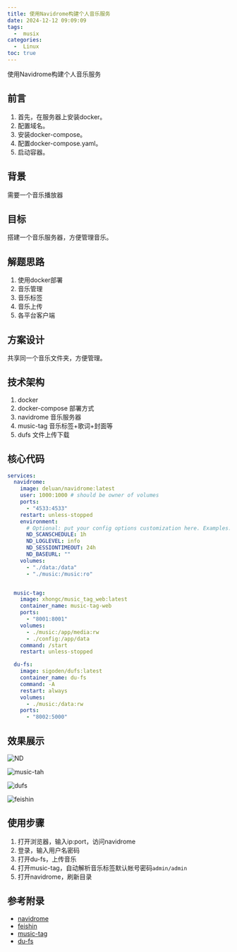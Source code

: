 ```yaml
---
title: 使用Navidrome构建个人音乐服务
date: 2024-12-12 09:09:09
tags:
  -  musix
categories:
  -  Linux
toc: true
---
```


使用Navidrome构建个人音乐服务

<!-- more -->

## 前言

1. 首先，在服务器上安装docker。
2. 配置域名。
3. 安装docker-compose。
4. 配置docker-compose.yaml。
5. 启动容器。

## 背景

 需要一个音乐播放器

## 目标

 搭建一个音乐服务器，方便管理音乐。

## 解题思路

 1. 使用docker部署
 2. 音乐管理
 3. 音乐标签
 4. 音乐上传
 5. 各平台客户端

## 方案设计

共享同一个音乐文件夹，方便管理。

## 技术架构

1. docker
2. docker-compose 部署方式
3. navidrome 音乐服务器
4. music-tag 音乐标签+歌词+封面等
5. dufs 文件上传下载

## 核心代码

```yaml
services:
  navidrome:
    image: deluan/navidrome:latest
    user: 1000:1000 # should be owner of volumes
    ports:
      - "4533:4533"
    restart: unless-stopped
    environment:
      # Optional: put your config options customization here. Examples:
      ND_SCANSCHEDULE: 1h
      ND_LOGLEVEL: info  
      ND_SESSIONTIMEOUT: 24h
      ND_BASEURL: ""
    volumes:
      - "./data:/data"
      - "./music:/music:ro"


  music-tag:
    image: xhongc/music_tag_web:latest
    container_name: music-tag-web
    ports:
      - "8001:8001"
    volumes:
      - ./music:/app/media:rw
      - ./config:/app/data
    command: /start
    restart: unless-stopped

  du-fs:
    image: sigoden/dufs:latest
    container_name: du-fs
    command: -A
    restart: always
    volumes:
      - ./music:/data:rw
    ports:
      - "8002:5000"

```
## 效果展示

![ND](http://test-fsservice.oss-cn-shanghai.aliyuncs.com/fs/test/2024/202412121240550.png)

![music-tah](http://test-fsservice.oss-cn-shanghai.aliyuncs.com/fs/test/2024/202412121241540.png)

![dufs](http://test-fsservice.oss-cn-shanghai.aliyuncs.com/fs/test/2024/202412121239820.png)

![feishin](http://test-fsservice.oss-cn-shanghai.aliyuncs.com/fs/test/2024/202412121241516.png)

## 使用步骤

1. 打开浏览器，输入ip:port，访问navidrome
2. 登录，输入用户名密码
3. 打开du-fs，上传音乐
4. 打开music-tag，自动解析音乐标签默认帐号密码`admin/admin`
5. 打开navidrome，刷新目录

## 参考附录

- [navidrome](https://www.navidrome.org/)
- [feishin](https://github.com/jeffvli/feishin?tab=readme-ov-file)
- [music-tag](https://github.com/xhongc/music-tag-web)
- [du-fs](https://github.com/sigoden/dufs)
